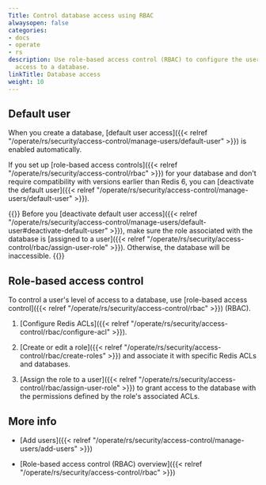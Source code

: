 ```yaml
---
Title: Control database access using RBAC
alwaysopen: false
categories:
- docs
- operate
- rs
description: Use role-based access control (RBAC) to configure the user's level of
  access to a database.
linkTitle: Database access
weight: 10
---
```


## Default user

When you create a database, [default user access]({{< relref "/operate/rs/security/access-control/manage-users/default-user" >}}) is enabled automatically.

If you set up [role-based access controls]({{< relref "/operate/rs/security/access-control/rbac" >}}) for your database and don't require compatibility with versions earlier than Redis 6, you can [deactivate the default user]({{< relref "/operate/rs/security/access-control/manage-users/default-user" >}}).

{{<warning>}}
Before you [deactivate default user access]({{< relref "/operate/rs/security/access-control/manage-users/default-user#deactivate-default-user" >}}), make sure the role associated with the database is [assigned to a user]({{< relref "/operate/rs/security/access-control/rbac/assign-user-role" >}}). Otherwise, the database will be inaccessible.
{{</warning>}}

## Role-based access control

To control a user's level of access to a database, use [role-based access control]({{< relref "/operate/rs/security/access-control/rbac" >}}) (RBAC).

1. [Configure Redis ACLs]({{< relref "/operate/rs/security/access-control/rbac/configure-acl" >}}).

1. [Create or edit a role]({{< relref "/operate/rs/security/access-control/rbac/create-roles" >}}) and associate it with specific Redis ACLs and databases.

1. [Assign the role to a user]({{< relref "/operate/rs/security/access-control/rbac/assign-user-role" >}}) to grant access to the database with the permissions defined by the role's associated ACLs.

## More info

- [Add users]({{< relref "/operate/rs/security/access-control/manage-users/add-users" >}})

- [Role-based access control (RBAC) overview]({{< relref "/operate/rs/security/access-control/rbac" >}})